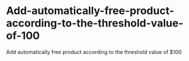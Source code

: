 # Add-automatically-free-product-according-to-the-threshold-value-of-100
Add automatically free product according to the threshold value of $100
